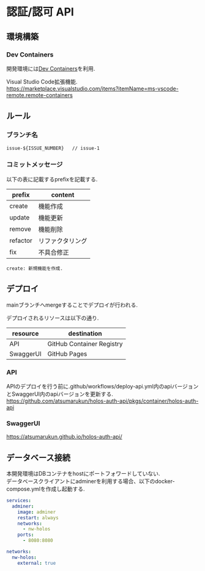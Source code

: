 # 認証/認可 API

## 環境構築

### Dev Containers

開発環境には[Dev Containers](https://code.visualstudio.com/docs/devcontainers/containers)を利用.

Visual Studio Code拡張機能.<br />
https://marketplace.visualstudio.com/items?itemName=ms-vscode-remote.remote-containers

## ルール

### ブランチ名

```
issue-${ISSUE_NUMBER}   // issue-1
```

### コミットメッセージ

以下の表に記載するprefixを記載する.

| prefix | content |
| --- | --- |
| create | 機能作成 |
| update | 機能更新 |
| remove | 機能削除 |
| refactor | リファクタリング |
| fix | 不具合修正 |

```
create: 新規機能を作成.
```

## デプロイ

mainブランチへmergeすることでデプロイが行われる.

デプロイされるリソースは以下の通り.

| resource | destination |
| --- | --- |
| API | GitHub Container Registry |
| SwaggerUI | GitHub Pages |

### API

APIのデプロイを行う前に.github/workflows/deploy-api.yml内のapiバージョンとSwaggerUI内のapiバージョンを更新する.<br />
https://github.com/atsumarukun/holos-auth-api/pkgs/container/holos-auth-api

### SwaggerUI

https://atsumarukun.github.io/holos-auth-api/

## データベース接続

本開発環境はDBコンテナをhostにポートフォワードしていない.<br />
データベースクライアントにadminerを利用する場合、以下のdocker-compose.ymlを作成し起動する.

```yml
services:
  adminer:
    image: adminer
    restart: always
    networks:
      - nw-holos
    ports:
      - 8080:8080

networks:
  nw-holos:
    external: true

```
